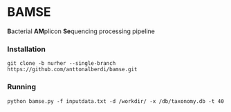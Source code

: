 # BAMSE

**B**acterial **AM**plicon **Se**quencing processing pipeline


### Installation

```
git clone -b nurher --single-branch https://github.com/anttonalberdi/bamse.git
```

### Running

```
python bamse.py -f inputdata.txt -d /workdir/ -x /db/taxonomy.db -t 40
```
